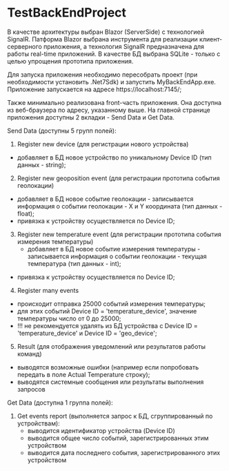 # TestBackEndProject
В качестве архитектуры выбран Blazor (ServerSide) с технологией SignalR.
Патформа Blazor выбрана инструмента для реализации клиент-серверного приложения, а технология SignalR предназначена для работы real-time приложений.
В качестве БД выбрана SQLite - только с целью упрощения прототипа приложения.

Для запуска приложения необходимо пересобрать проект (при необходимости установить .Net7Sdk) и запустить MyBackEndApp.exe.
Приложение запускается на адресе https://localhost:7145/;

Также минимально реализована front-часть приложения. Она доступна из веб-браузера по адресу, указанному выше.
На главной странице приложения доступны 2 вкладки - Send Data и Get Data.

Send Data (доступны 5 групп полей):

1. Register new device (для регистрации нового устройства)
  - добавляет в БД новое устройство по уникальному Device ID (тип данных - string);
2. Register new geoposition event (для регистрации прототипа события геолокации)
  - добавляет в БД новое событие геолокации - записывается информация о событии геолокации - X и Y координата (тип данных - float);
  - привязка к устройству осуществляется по Device ID;
3. Register new temperature event (для регистрации прототипа события измерения температуры)
	- добавляет в БД новое событие измерения температуры - записывается информация о событии геолокации - текущая температура (тип данных - int);
  - привязка к устройству осуществляется по Device ID;	
4. Register many events
  - происходит отправка 25000 событий измерения температуры;
  - для этих событий Device ID = 'temperature_device', значение температуры число от 0 до 25000;
  - !!! не рекомендуется удалять из БД устройства с Device ID = 'temperature_device' и Device ID = 'geo_device';	
5. Result (для отображения уведомлений или результатов работы команд)
  - выводятся возможные ошибки (например если попробовать передать в поле Actual Temperature строку);
  - выводятся системные сообщения или результаты выполнения запросов
  
Get Data (доступна 1 группа полей):

1. Get events report (выполняется запрос к БД, сгруппированный по устройствам):  
    - выводится идентификатор устройства (Device ID)	
    - выводится общее число событий, зарегистрированных этим устройством	
    - выводится дата последнего события, зарегистрированного этих устройством
